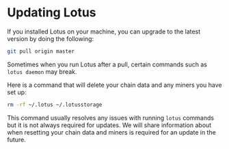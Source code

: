 # Updating Lotus

If you installed Lotus on your machine, you can upgrade to the latest version by doing the following:

```sh
git pull origin master
```

Sometimes when you run Lotus after a pull, certain commands such as `lotus daemon` may break. 

Here is a command that will delete your chain data and any miners you have set up:

```sh
rm -rf ~/.lotus ~/.lotusstorage
```

This command usually resolves any issues with running `lotus` commands but it is not always required for updates. We will share information about when resetting your chain data and miners is required for an update in the future.